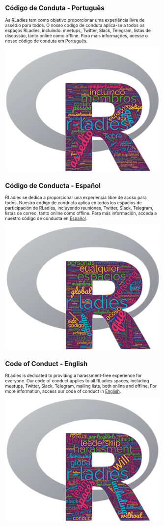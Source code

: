 ## Código de Conduta - Português

As RLadies tem como objetivo proporcionar uma experiência livre de assédio para todos. O nosso código de conduta aplica-se a todos os espaços RLadies, incluindo: meetups, Twitter, Slack, Telegram, listas de discussão, tanto online como offline. Para mais informações, acesse o nosso código de conduta em [Português](https://guide.rladies.org/about/coc/#portuguese).

<img src="rladies_conduta_portugues.png">

## Código de Conducta - Español

RLadies se dedica a proporcionar una experiencia libre de acoso para todos. Nuestro código de conducta aplica en todos los espacios de participación de RLadies, incluyendo reuniones, Twitter, Slack, Telegram, listas de correo, tanto online como offline. Para más información, acceda a nuestro código de conducta en [Español](https://guide.rladies.org/about/coc/#spanish).

<img src="rladies_conducta_espanol.png">

## Code of Conduct - English

RLadies is dedicated to providing a harassment-free experience for everyone. Our code of conduct applies to all RLadies spaces, including meetups, Twitter, Slack, Telegram, mailing lists, both online and offline. For more information, access our code of conduct in [English](https://guide.rladies.org/about/coc/#english).

<img src="rladies_conduct_english.png">
